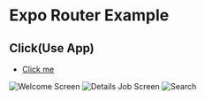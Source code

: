 # Expo Router Example

## Click(Use App)

- [Click me](https://expo.dev/@zeshannaveed568/jobSearch?serviceType=classic&distribution=expo-go)

![Welcome Screen](https://user-images.githubusercontent.com/81668685/230291650-1fbecfb0-adef-4b9f-94ac-6b0722af4f31.png) ![Details Job Screen](https://user-images.githubusercontent.com/81668685/230291676-45087d2d-6e88-4b06-8fe1-daa1d86f7267.png)
![Search](https://user-images.githubusercontent.com/81668685/230291695-f84c2f42-5417-43ee-8134-1495f5f01133.png)

